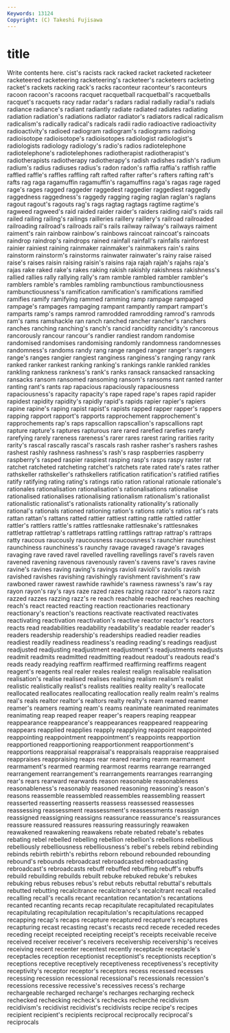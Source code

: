 ```yaml
---
Keywords: 13124 
Copyright: (C) Takeshi Fujisawa
---
```


# title

Write contents here.
cist's racists rack
racked racket racketed racketeer racketeered racketeering racketeering's racketeer's racketeers racketing
racket's rackets racking rack's racks raconteur raconteur's raconteurs racoon racoon's
racoons racquet racquetball racquetball's racquetballs racquet's racquets racy radar radar's
radars radial radially radial's radials radiance radiance's radiant radiantly radiate
radiated radiates radiating radiation radiation's radiations radiator radiator's radiators radical
radicalism radicalism's radically radical's radicals radii radio radioactive radioactivity radioactivity's
radioed radiogram radiogram's radiograms radioing radioisotope radioisotope's radioisotopes radiologist radiologist's
radiologists radiology radiology's radio's radios radiotelephone radiotelephone's radiotelephones radiotherapist radiotherapist's
radiotherapists radiotherapy radiotherapy's radish radishes radish's radium radium's radius radiuses
radius's radon radon's raffia raffia's raffish raffle raffled raffle's raffles
raffling raft rafted rafter rafter's rafters rafting raft's rafts rag
raga ragamuffin ragamuffin's ragamuffins raga's ragas rage raged rage's rages
ragged raggeder raggedest raggedier raggediest raggedly raggedness raggedness's raggedy ragging
raging raglan raglan's raglans ragout ragout's ragouts rag's rags ragtag
ragtags ragtime ragtime's ragweed ragweed's raid raided raider raider's raiders
raiding raid's raids rail railed railing railing's railings railleries raillery
raillery's railroad railroaded railroading railroad's railroads rail's rails railway railway's
railways raiment raiment's rain rainbow rainbow's rainbows raincoat raincoat's raincoats
raindrop raindrop's raindrops rained rainfall rainfall's rainfalls rainforest rainier rainiest
raining rainmaker rainmaker's rainmakers rain's rains rainstorm rainstorm's rainstorms rainwater
rainwater's rainy raise raised raise's raises raisin raising raisin's raisins
raja rajah rajah's rajahs raja's rajas rake raked rake's rakes
raking rakish rakishly rakishness rakishness's rallied rallies rally rallying rally's
ram ramble rambled rambler rambler's ramblers ramble's rambles rambling rambunctious
rambunctiousness rambunctiousness's ramification ramification's ramifications ramified ramifies ramify ramifying rammed
ramming ramp rampage rampaged rampage's rampages rampaging rampant rampantly rampart
rampart's ramparts ramp's ramps ramrod ramrodded ramrodding ramrod's ramrods ram's
rams ramshackle ran ranch ranched rancher rancher's ranchers ranches ranching
ranching's ranch's rancid rancidity rancidity's rancorous rancorously rancour rancour's randier
randiest random randomise randomised randomises randomising randomly randomness randomnesses randomness's
randoms randy rang range ranged ranger ranger's rangers range's ranges
rangier rangiest ranginess ranginess's ranging rangy rank ranked ranker rankest
ranking ranking's rankings rankle rankled rankles rankling rankness rankness's rank's
ranks ransack ransacked ransacking ransacks ransom ransomed ransoming ransom's ransoms
rant ranted ranter ranting rant's rants rap rapacious rapaciously rapaciousness
rapaciousness's rapacity rapacity's rape raped rape's rapes rapid rapider rapidest
rapidity rapidity's rapidly rapid's rapids rapier rapier's rapiers rapine rapine's
raping rapist rapist's rapists rapped rapper rapper's rappers rapping rapport
rapport's rapports rapprochement rapprochement's rapprochements rap's raps rapscallion rapscallion's rapscallions
rapt rapture rapture's raptures rapturous rare rared rarefied rarefies rarefy
rarefying rarely rareness rareness's rarer rares rarest raring rarities rarity
rarity's rascal rascally rascal's rascals rash rasher rasher's rashers rashes
rashest rashly rashness rashness's rash's rasp raspberries raspberry raspberry's rasped
raspier raspiest rasping rasp's rasps raspy raster rat ratchet ratcheted
ratcheting ratchet's ratchets rate rated rate's rates rather rathskeller rathskeller's
rathskellers ratification ratification's ratified ratifies ratify ratifying rating rating's ratings
ratio ration rational rationale rationale's rationales rationalisation rationalisation's rationalisations rationalise
rationalised rationalises rationalising rationalism rationalism's rationalist rationalistic rationalist's rationalists rationality
rationality's rationally rational's rationals rationed rationing ration's rations ratio's ratios
rat's rats rattan rattan's rattans ratted rattier rattiest ratting rattle
rattled rattler rattler's rattlers rattle's rattles rattlesnake rattlesnake's rattlesnakes rattletrap
rattletrap's rattletraps rattling rattlings rattrap rattrap's rattraps ratty raucous raucously
raucousness raucousness's raunchier raunchiest raunchiness raunchiness's raunchy ravage ravaged ravage's
ravages ravaging rave raved ravel ravelled ravelling ravellings ravel's ravels
raven ravened ravening ravenous ravenously raven's ravens rave's raves ravine
ravine's ravines raving raving's ravings ravioli ravioli's raviolis ravish ravished
ravishes ravishing ravishingly ravishment ravishment's raw rawboned rawer rawest rawhide
rawhide's rawness rawness's raw's ray rayon rayon's ray's rays raze
razed razes razing razor razor's razors razz razzed razzes razzing
razz's re reach reachable reached reaches reaching reach's react reacted
reacting reaction reactionaries reactionary reactionary's reaction's reactions reactivate reactivated reactivates
reactivating reactivation reactivation's reactive reactor reactor's reactors reacts read readabilities
readability readability's readable reader reader's readers readership readership's readerships readied
readier readies readiest readily readiness readiness's reading reading's readings readjust
readjusted readjusting readjustment readjustment's readjustments readjusts readmit readmits readmitted readmitting
readout readout's readouts read's reads ready readying reaffirm reaffirmed reaffirming
reaffirms reagent reagent's reagents real realer reales realest realign realisable
realisation realisation's realise realised realises realising realism realism's realist realistic
realistically realist's realists realities reality reality's reallocate reallocated reallocates reallocating
reallocation really realm realm's realms real's reals realtor realtor's realtors
realty realty's ream reamed reamer reamer's reamers reaming ream's reams
reanimate reanimated reanimates reanimating reap reaped reaper reaper's reapers reaping
reappear reappearance reappearance's reappearances reappeared reappearing reappears reapplied reapplies reapply
reapplying reappoint reappointed reappointing reappointment reappointment's reappoints reapportion reapportioned reapportioning
reapportionment reapportionment's reapportions reappraisal reappraisal's reappraisals reappraise reappraised reappraises reappraising
reaps rear reared rearing rearm rearmament rearmament's rearmed rearming rearmost
rearms rearrange rearranged rearrangement rearrangement's rearrangements rearranges rearranging rear's rears
rearward rearwards reason reasonable reasonableness reasonableness's reasonably reasoned reasoning reasoning's
reason's reasons reassemble reassembled reassembles reassembling reassert reasserted reasserting reasserts
reassess reassessed reassesses reassessing reassessment reassessment's reassessments reassign reassigned reassigning
reassigns reassurance reassurance's reassurances reassure reassured reassures reassuring reassuringly reawaken
reawakened reawakening reawakens rebate rebated rebate's rebates rebating rebel rebelled
rebelling rebellion rebellion's rebellions rebellious rebelliously rebelliousness rebelliousness's rebel's rebels
rebind rebinding rebinds rebirth rebirth's rebirths reborn rebound rebounded rebounding
rebound's rebounds rebroadcast rebroadcasted rebroadcasting rebroadcast's rebroadcasts rebuff rebuffed rebuffing
rebuff's rebuffs rebuild rebuilding rebuilds rebuilt rebuke rebuked rebuke's rebukes
rebuking rebus rebuses rebus's rebut rebuts rebuttal rebuttal's rebuttals rebutted
rebutting recalcitrance recalcitrance's recalcitrant recall recalled recalling recall's recalls recant
recantation recantation's recantations recanted recanting recants recap recapitulate recapitulated recapitulates
recapitulating recapitulation recapitulation's recapitulations recapped recapping recap's recaps recapture recaptured
recapture's recaptures recapturing recast recasting recast's recasts recd recede receded
recedes receding receipt receipted receipting receipt's receipts receivable receive received
receiver receiver's receivers receivership receivership's receives receiving recent recenter recentest
recently receptacle receptacle's receptacles reception receptionist receptionist's receptionists reception's receptions
receptive receptively receptiveness receptiveness's receptivity receptivity's receptor receptor's receptors recess
recessed recesses recessing recession recessional recessional's recessionals recession's recessions recessive
recessive's recessives recess's recharge rechargeable recharged recharge's recharges recharging recheck
rechecked rechecking recheck's rechecks recherché recidivism recidivism's recidivist recidivist's recidivists
recipe recipe's recipes recipient recipient's recipients reciprocal reciprocally reciprocal's reciprocals
